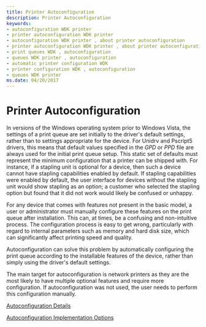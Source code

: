 ```yaml
---
title: Printer Autoconfiguration
description: Printer Autoconfiguration
keywords:
- autoconfiguration WDK printer
- printer autoconfiguration WDK printer
- autoconfiguration WDK printer , about printer autoconfiguration
- printer autoconfiguration WDK printer , about printer autoconfiguration
- print queues WDK , autoconfiguration
- queues WDK printer , autoconfiguration
- automatic printer configuration WDK
- printer configuration WDK , autoconfiguration
- queues WDK printer
ms.date: 04/20/2017
---
```


# Printer Autoconfiguration


In versions of the Windows operating system prior to Windows Vista, the settings of a print queue are set initially to the driver's default settings, rather than to settings appropriate for the device. For Unidrv and Pscript5 drivers, this means that default values specified in the *GPD* or *PPD* file are always used for the initial print queue setup. This static set of defaults must represent the minimum configuration that a printer can be shipped with. For instance, if a stapling unit is optional for a device, then such a device cannot have stapling capabilities enabled by default. If stapling capabilities were enabled by default, the user interface for devices without the stapling unit would show stapling as an option; a customer who selected the stapling option but found that it did not work would likely be confused or unhappy.

For any device that comes with features not present in the basic model, a user or administrator must manually configure these features on the print queue after installation. This can, at times, be a confusing and non-intuitive process. The configuration process is easy to get wrong, particularly with regard to internal parameters such as memory and hard disk size, which can significantly affect printing speed and quality.

Autoconfiguration can solve this problem by automatically configuring the print queue according to the installable features of the device, rather than simply using the driver's default settings.

The main target for autoconfiguration is network printers as they are the most likely to have multiple optional features and require more configuration. If autoconfiguration was not used, the user needs to perform this configuration manually.

[Autoconfiguration Details](autoconfiguration-details.md)

[Autoconfiguration Implementation Options](autoconfiguration-implementation-options.md)

 

 




